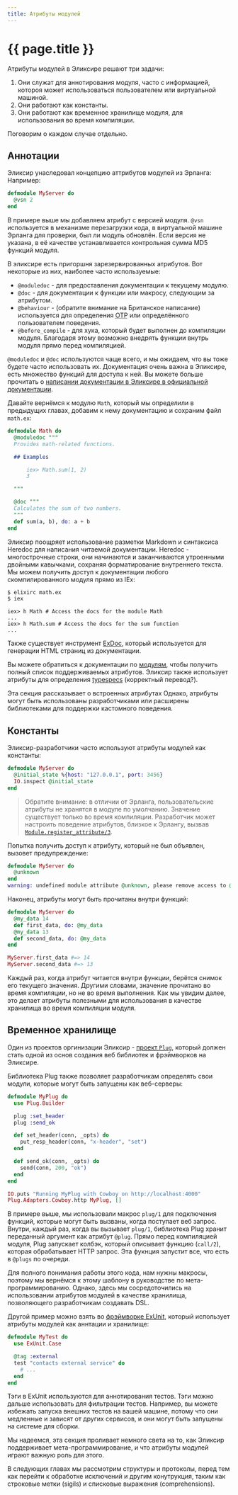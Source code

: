 ```yaml
---
title: Атрибуты модулей
---
```


# {{ page.title }}

Атрибуты модулей в Эликсире решают три задачи:

1. Они служат для аннотирования модуля, часто с информацией, котороя может использоваться пользователем или виртуальной машиной.
2. Они работают как константы.
3. Они работают как временное хранилище модуля, для использования во время компиляции.

Поговорим о каждом случае отдельно.

## Аннотации

Эликсир унаследовал концепцию аттрибутов модулей из Эрланга: Например:

```elixir
defmodule MyServer do
  @vsn 2
end
```

В примере выше мы добавляем атрибут с версией модуля. `@vsn` используется в механизме перезагрузки кода, в виртуальной машине Эрланга для проверки, был ли модуль обновлён. Если версия не указана, в её качестве устанавливается контрольная сумма MD5 функций модуля.

В эликсире есть пригоршня зарезервированных атрибутов. Вот некоторые из них, наиболее часто используемые:

* `@moduledoc` - для предоставления документации к текущему модулю.
* `@doc` - для документации к функции или макросу, следующим за атрибутом.
* `@behaviour` - (обратите внимание на Британское написание) используется для определения <abbr title="Open Telecom Platform">OTP</abbr> или определённого пользователем поведения.
* `@before_compile` - для хука, который будет выполнен до компиляции модуля. Благодаря этому возможно внедрять функции внутрь модуля прямо перед компиляцией.

`@moduledoc` и `@doc` используются чаще всего, и мы ожидаем, что вы тоже будете часто использовать их. Документация очень важна в Эликсире, есть множество функций для доступа к ней. Вы можете больше прочитать о [написании документации в Эликсире в официальной документации](https://hexdocs.pm/elixir/writing-documentation.html).

Давайте вернёмся к модулю `Math`, который мы определили в предыдущих главах, добавим к нему документацию и сохраним файл `math.ex`:

```elixir
defmodule Math do
  @moduledoc """
  Provides math-related functions.

  ## Examples

      iex> Math.sum(1, 2)
      3

  """

  @doc """
  Calculates the sum of two numbers.
  """
  def sum(a, b), do: a + b
end
```

Эликсир поощряет использование разметки Markdown и синтаксиса Heredoc для написания читаемой документации. Heredoc - многострочные строки, они начинаются и заканчиваются утроенными двойными кавычками, сохраняя форматирование внутреннего текста. Мы можем получить доступ к документации любого скомпилированного модуля прямо из IEx:

```bash
$ elixirc math.ex
$ iex
```

```iex
iex> h Math # Access the docs for the module Math
...
iex> h Math.sum # Access the docs for the sum function
...
```

Также существует инструмент [ExDoc](https://github.com/elixir-lang/ex_doc), который используется для генерации HTML страниц из документации.

Вы можете обратиться к документации по [модулям](https://hexdocs.pm/elixir/Module.html), чтобы получить полный список поддерживаемых атрибутов. Эликсир также использует атрибуты для определения [typespecs](/getting-started/typespecs-and-behaviours.html) (корректный перевод?).

Эта секция рассказывает о встроенных атрибутах Однако, атрибуты могут быть использованы разработчиками или расширены библиотеками для поддержки кастомного поведения.

## Константы

Эликсир-разработчики часто используют атрибуты модулей как константы:

```elixir
defmodule MyServer do
  @initial_state %{host: "127.0.0.1", port: 3456}
  IO.inspect @initial_state
end
```

> Обратите внимание: в отличии от Эрланга, пользовательские атрибуты не хранятся в модуле по умолчанию. Значение существует только во время компиляции. Разработчик может настроить поведение атрибутов, близкое к Эрлангу, вызвав [`Module.register_attribute/3`](https://hexdocs.pm/elixir/Module.html#register_attribute/3).

Попытка получить доступ к атрибуту, который не был объявлен, вызовет предупреждение:

```elixir
defmodule MyServer do
  @unknown
end
warning: undefined module attribute @unknown, please remove access to @unknown or explicitly set it before access
```

Наконец, атрибуты могут быть прочитаны внутри функций:

```elixir
defmodule MyServer do
  @my_data 14
  def first_data, do: @my_data
  @my_data 13
  def second_data, do: @my_data
end

MyServer.first_data #=> 14
MyServer.second_data #=> 13
```

Каждый раз, когда атрибут читается внутри функции, берётся снимок его текущего значения. Другими словами, значение прочитано во время компиляции, но не во время выполнения. Как мы увидим далее, это делает атрибуты полезными для использования в качестве хранилища во время компиляции модуля.

## Временное хранилище

Один из проектов оргинизации Эликсир - [проект `Plug`](https://github.com/elixir-lang/plug), который должен стать одной из основ создания веб библиотек и фрэймворков на Эликсире.

Библиотека Plug также позволяет разработчикам определять свои модули, которые могут быть запущены как веб-серверы:

```elixir
defmodule MyPlug do
  use Plug.Builder

  plug :set_header
  plug :send_ok

  def set_header(conn, _opts) do
    put_resp_header(conn, "x-header", "set")
  end

  def send_ok(conn, _opts) do
    send(conn, 200, "ok")
  end
end

IO.puts "Running MyPlug with Cowboy on http://localhost:4000"
Plug.Adapters.Cowboy.http MyPlug, []
```

В примере выше, мы использовали макрос `plug/1` для подключения функций, которые могут быть вызваны, когда поступает веб запрос. Внутри, каждый раз, когда вы вызывает `plug/1`, библиотека Plug хранит переданный аргумент как атрибут `@plug`. Прямо перед компиляцией модуля, Plug запускает колбэк, который описывает функцию (`call/2`), которая обрабатывает HTTP запрос. Эта фукнция запустит все, что есть в `@plugs` по очереди.

Для полного понимания работы этого кода, нам нужны макросы, поэтому мы вернёмся к этому шаблону в руководстве по мета-программированию. Однако, здесь мы сосредоточились на использовании атрибутов модулей в качестве хранилища, позволяющего разработчикам создавать DSL.

Другой пример можно взять во [фрэймворке ExUnit](https://hexdocs.pm/ex_unit/), который использует атрибуты модулей как аннтации и хранилище:

```elixir
defmodule MyTest do
  use ExUnit.Case

  @tag :external
  test "contacts external service" do
    # ...
  end
end
```

Тэги в ExUnit используются для аннотирования тестов. Тэги можно дальше использовать для фильтрации тестов. Например, вы можете избежать запуска внешних тестов на вашей машине, потому что они медленные и зависят от других сервисов, и они могут быть запущены на системе для сборки.

Мы надеемся, эта секция проливает немного света на то, как Эликсир поддерживает мета-программирование, и что атрибуты модулей играют важную роль для этого.

В следующих главах мы рассмотрим структуры и протоколы, перед тем как перейти к обработке исключений и другим конутрукция, таким как строковые метки (sigils) и списковые выражения (comprehensions).
